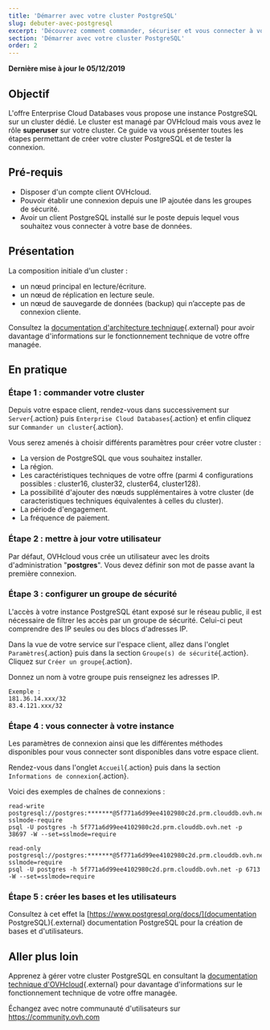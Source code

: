 ```yaml
---
title: 'Démarrer avec votre cluster PostgreSQL'
slug: debuter-avec-postgresql
excerpt: 'Découvrez comment commander, sécuriser et vous connecter à votre instance PostgreSQL'
section: 'Démarrer avec votre cluster PostgreSQL'
order: 2
---
```


**Dernière mise à jour le 05/12/2019**

## Objectif

L'offre Enterprise Cloud Databases vous propose une instance PostgreSQL sur un cluster dédié.
Le cluster est managé par OVHcloud mais vous avez le rôle **superuser** sur votre cluster.
Ce guide va vous présenter toutes les étapes permettant de créer votre cluster PostgreSQL et de tester la connexion.

## Pré-requis
- Disposer d'un compte client OVHcloud.
- Pouvoir établir une connexion depuis une IP ajoutée dans les groupes de sécurité.
- Avoir un client PostgreSQL installé sur le poste depuis lequel vous souhaitez vous connecter à votre base de données.

## Présentation
La composition initiale d'un cluster :

- un nœud principal en lecture/écriture.
- un nœud de réplication en lecture seule.
- un nœud de sauvegarde de données (backup) qui n’accepte pas de connexion cliente.

Consultez la [documentation d'architecture technique](https://www.postgresql.org/docs/){.external} pour avoir davantage d'informations sur le fonctionnement technique de votre offre managée.

## En pratique

### Étape 1 : commander votre cluster

Depuis votre espace client, rendez-vous dans successivement sur `Server`{.action} puis `Enterprise Cloud Databases`{.action} et enfin cliquez sur `Commander un cluster`{.action}.

Vous serez amenés à choisir différents paramètres pour créer votre cluster :

- La version de PostgreSQL que vous souhaitez installer.
- La région.
- Les caractéristiques techniques de votre offre (parmi 4 configurations possibles : cluster16, cluster32, cluster64, cluster128).
- La possibilité d'ajouter des nœuds supplémentaires à votre cluster (de caracteristiques techniques équivalentes à celles du cluster).
- La période d'engagement.
- La fréquence de paiement.

### Étape 2 : mettre à jour votre utilisateur

Par défaut, OVHcloud vous crée un utilisateur avec les droits d'administration "**postgres**". Vous devez définir son mot de passe avant la première connexion.

### Étape 3 : configurer un groupe de sécurité

L'accès à votre instance PostgreSQL étant exposé sur le réseau public, il est nécessaire de filtrer les accès par un groupe de sécurité. Celui-ci peut comprendre des IP seules ou des blocs d'adresses IP.

Dans la vue de votre service sur l'espace client, allez dans l'onglet `Paramètres`{.action} puis dans la section `Groupe(s) de sécurité`{.action}. Cliquez sur `Créer un groupe`{.action}.

Donnez un nom à votre groupe puis renseignez les adresses IP. 

```
Exemple :
181.36.14.xxx/32
83.4.121.xxx/32
```

### Étape 4 : vous connecter à votre instance

Les paramètres de connexion ainsi que les différentes méthodes disponibles pour vous connecter sont disponibles dans votre espace client.

Rendez-vous dans l'onglet `Accueil`{.action} puis dans la section `Informations de connexion`{.action}.

Voici des exemples de chaînes de connexions :

```
read-write
postgresql://postgres:*******@5f771a6d99ee4102980c2d.prm.clouddb.ovh.net:38697/postgres?sslmode-require
psql -U postgres -h 5f771a6d99ee4102980c2d.prm.clouddb.ovh.net -p 38697 -W --set=sslmode=require
```
   
```
read-only
postgresql://postgres:*******@5f771a6d99ee4102980c2d.prm.clouddb.ovh.net:6713/postgres?sslmode=require
psql -U postgres -h 5f771a6d99ee4102980c2d.prm.clouddb.ovh.net -p 6713 -W --set=sslmode=require
```

### Étape 5 : créer les bases et les utilisateurs

Consultez à cet effet la [https://www.postgresql.org/docs/](documentation PostgreSQL){.external} documentation PostgreSQL pour la création de bases et d'utilisateurs.


## Aller plus loin

Apprenez à gérer votre cluster PostgreSQL en consultant la [documentation technique d'OVHcloud](../enterprise-cloud-databases/){.external} pour davantage d'informations sur le fonctionnement technique de votre offre managée.

Échangez avec notre communauté d'utilisateurs sur <https://community.ovh.com>
